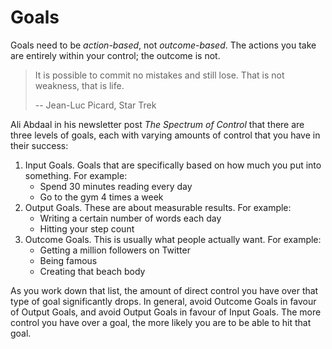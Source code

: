 ---
---

# Goals

Goals need to be _action-based_, not _outcome-based_. The actions you take are
entirely within your control; the outcome is not.

> It is possible to commit no mistakes and still lose. That is not weakness,
> that is life.
>
> -- Jean-Luc Picard, Star Trek

Ali Abdaal in his newsletter post _The Spectrum of Control_ that there are three
levels of goals, each with varying amounts of control that you have in their
success:

1. Input Goals. Goals that are specifically based on how much you put into
   something. For example:
   - Spend 30 minutes reading every day
   - Go to the gym 4 times a week
2. Output Goals. These are about measurable results. For example:
   - Writing a certain number of words each day
   - Hitting your step count
3. Outcome Goals. This is usually what people actually want. For example:
   - Getting a million followers on Twitter
   - Being famous
   - Creating that beach body

As you work down that list, the amount of direct control you have over that type
of goal significantly drops. In general, avoid Outcome Goals in favour of Output
Goals, and avoid Output Goals in favour of Input Goals. The more control you
have over a goal, the more likely you are to be able to hit that goal.
